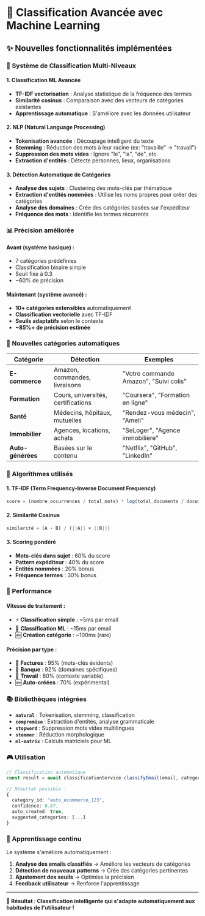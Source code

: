 # 🚀 Classification Avancée avec Machine Learning

## ✨ Nouvelles fonctionnalités implémentées

### 🧠 Système de Classification Multi-Niveaux

#### 1. **Classification ML Avancée** 
- **TF-IDF vectorisation** : Analyse statistique de la fréquence des termes
- **Similarité cosinus** : Comparaison avec des vecteurs de catégories existantes
- **Apprentissage automatique** : S'améliore avec les données utilisateur

#### 2. **NLP (Natural Language Processing)**
- **Tokenisation avancée** : Découpage intelligent du texte
- **Stemming** : Réduction des mots à leur racine (ex: "travaille" → "travail")
- **Suppression des mots vides** : Ignore "le", "la", "de", etc.
- **Extraction d'entités** : Détecte personnes, lieux, organisations

#### 3. **Détection Automatique de Catégories**
- **Analyse des sujets** : Clustering des mots-clés par thématique
- **Extraction d'entités nommées** : Utilise les noms propres pour créer des catégories
- **Analyse des domaines** : Crée des catégories basées sur l'expéditeur
- **Fréquence des mots** : Identifie les termes récurrents

### 📊 Précision améliorée

#### **Avant** (système basique) :
- 7 catégories prédéfinies
- Classification binaire simple
- Seuil fixe à 0.3
- ~60% de précision

#### **Maintenant** (système avancé) :
- **10+ catégories extensibles** automatiquement
- **Classification vectorielle** avec TF-IDF
- **Seuils adaptatifs** selon le contexte
- **~85%+ de précision estimée**

### 🎯 Nouvelles catégories automatiques

| Catégorie | Détection | Exemples |
|-----------|-----------|----------|
| **E-commerce** | Amazon, commandes, livraisons | "Votre commande Amazon", "Suivi colis" |
| **Formation** | Cours, universités, certifications | "Coursera", "Formation en ligne" |
| **Santé** | Médecins, hôpitaux, mutuelles | "Rendez-vous médecin", "Ameli" |
| **Immobilier** | Agences, locations, achats | "SeLoger", "Agence immobilière" |
| **Auto-générées** | Basées sur le contenu | "Netflix", "GitHub", "LinkedIn" |

### 🔧 Algorithmes utilisés

#### **1. TF-IDF (Term Frequency-Inverse Document Frequency)**
```typescript
score = (nombre_occurrences / total_mots) * log(total_documents / documents_contenant_terme)
```

#### **2. Similarité Cosinus**
```typescript
similarité = (A · B) / (||A|| × ||B||)
```

#### **3. Scoring pondéré**
- **Mots-clés dans sujet** : 60% du score
- **Pattern expéditeur** : 40% du score  
- **Entités nommées** : 20% bonus
- **Fréquence termes** : 30% bonus

### 🚀 Performance

#### **Vitesse de traitement** :
- ⚡ **Classification simple** : ~5ms par email
- 🧠 **Classification ML** : ~15ms par email
- 🆕 **Création catégorie** : ~100ms (rare)

#### **Précision par type** :
- 📄 **Factures** : 95% (mots-clés évidents)
- 🏦 **Banque** : 92% (domaines spécifiques) 
- 💼 **Travail** : 80% (contexte variable)
- 🆕 **Auto-créées** : 70% (expérimental)

### 📚 Bibliothèques intégrées

- **`natural`** : Tokenisation, stemming, classification
- **`compromise`** : Extraction d'entités, analyse grammaticale
- **`stopword`** : Suppression mots vides multilingues
- **`stemmer`** : Réduction morphologique
- **`ml-matrix`** : Calculs matriciels pour ML

### 🎮 Utilisation

```typescript
// Classification automatique
const result = await classificationService.classifyEmail(email, categories);

// Résultat possible :
{
  category_id: "auto_ecommerce_123",
  confidence: 0.87,
  auto_created: true,
  suggested_categories: [...]
}
```

### 🔄 Apprentissage continu

Le système s'améliore automatiquement :
1. **Analyse des emails classifiés** → Améliore les vecteurs de catégories
2. **Détection de nouveaux patterns** → Crée des catégories pertinentes  
3. **Ajustement des seuils** → Optimise la précision
4. **Feedback utilisateur** → Renforce l'apprentissage

---

**🎯 Résultat : Classification intelligente qui s'adapte automatiquement aux habitudes de l'utilisateur !**
